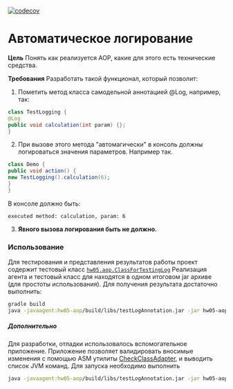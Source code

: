 [![codecov](https://codecov.io/gh/andreyzhegalov/2020-03-otus-java-zhegalov/branch/feature/hw05-aop/graph/badge.svg)](https://codecov.io/gh/andreyzhegalov/2020-03-otus-java-zhegalov)

# Автоматическое логирование
**Цель**
Понять как реализуется AOP, какие для этого есть технические средства.

**Требования**
Разработать такой функционал, который позволит:
1. Пометить метод класса самодельной аннотацией @Log, например, так:
```java
class TestLogging {
@Log
public void calculation(int param) {};
}
```

2. При вызове этого метода "автомагически" в консоль должны логироваться значения параметров.
Например так.
```java
class Demo {
public void action() {
new TestLogging().calculation(6);
}
}
````

В консоле должно быть:
````
executed method: calculation, param: 6
````
3. **Явного вызова логирования быть не должно.**

### Использование
Для тестирования и представления результатов работы проект содержит тестовый класс [```hw05.aop.ClassForTestingLog```](https://github.com/andreyzhegalov/2020-03-otus-java-zhegalov/blob/feature/hw05-aop/hw05-aop/src/main/java/hw05/aop/ClassForTestingLog.java)
Реализация агента и тестовый класс для находятся в одном итоговом jar архиве (для простоты использования).
Для получения результата достаточно выполнить:
```bash
gradle build
java -javaagent:hw05-aop/build/libs/testLogAnnotation.jar -jar hw05-aop/build/libs/testLogAnnotation.jar
````
##### Дополнительно
Для разработки, отладки использовалось вспомогательное приложение. Приложение позволяет валидировать вносимые изменения с помощью ASM утилиты [CheckClassAdapter](https://asm.ow2.io/javadoc/org/objectweb/asm/util/CheckClassAdapter.html), и выводить список JVM команд.
Для запуска необходимо выполнить
```bash
java -javaagent:hw05-aop/build/libs/testLogAnnotation.jar -jar hw05-aop/build/libs/testLogAnnotation.jar
```
